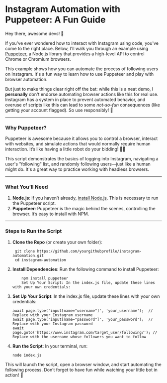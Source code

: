 # **Instagram Automation with Puppeteer: A Fun Guide**

Hey there, awesome devs! 👋

If you've ever wondered how to interact with Instagram using code, you've come to the right place. Below, I'll walk you through an example using [Puppeteer](https://pptr.dev/), a Node.js library that provides a high-level API to control Chrome or Chromium browsers.

This example shows how you can automate the process of following users on Instagram. It's a fun way to learn how to use Puppeteer and play with browser automation.

But just to make things clear right off the bat: while this is a neat demo, I **personally** don't endorse automating browser actions like this for real use. Instagram has a system in place to prevent automated behavior, and overuse of scripts like this can lead to some *not-so-fun* consequences (like getting your account flagged). So use responsibly! 🚫

---

### **Why Puppeteer?**
Puppeteer is awesome because it allows you to control a browser, interact with websites, and simulate actions that would normally require human interaction. It’s like having a little robot do your bidding! 🤖✨

This script demonstrates the basics of logging into Instagram, navigating a user's "following" list, and randomly following users—just like a human might do. It's a great way to practice working with headless browsers.

---

### **What You’ll Need**

1. **Node.js**: If you haven’t already, [install Node.js](https://nodejs.org/). This is necessary to run the Puppeteer script.
2. **Puppeteer**: Puppeteer is the magic behind the scenes, controlling the browser. It’s easy to install with NPM.

---

### **Steps to Run the Script**

1. **Clone the Repo** (or create your own folder):
   ```
    git clone https://github.com/yourgithubprofile/instagram-automation.git
    cd instagram-automation
   ```

2. **Install Dependencies**: Run the following command to install Puppeteer:
    ```
        npm install puppeteer
        Set Up Your Script: In the index.js file, update these lines with your own credentials:
    ```

3. **Set Up Your Script**: In the index.js file, update these lines with your own credentials:
    ```
    await page.type('input[name="username"]', 'your_username');  // Replace with your Instagram username
    await page.type('input[name="password"]', 'your_password');  // Replace with your Instagram password
    await page.goto('https://www.instagram.com/target_user/following/'); // Replace with the username whose followers you want to follow
    ```
4. **Run the Script**: In your terminal, run:
    ```
    node index.js
    ```

This will launch the script, open a browser window, and start automating the following process. Don’t forget to have fun while watching your little bot in action! 🎉